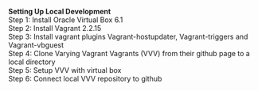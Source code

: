 **Setting Up Local Development**  
Step 1: Install Oracle Virtual Box 6.1  
Step 2: Install Vagrant 2.2.15  
Step 3: Install vagrant plugins Vagrant-hostupdater, Vagrant-triggers and Vagrant-vbguest  
Step 4: Clone Varying Vagrant Vagrants (VVV) from their github page to a local directory  
Step 5: Setup VVV with virtual box  
Step 6: Connect local VVV repository to github  

